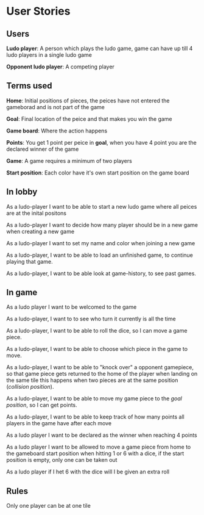 # User Stories

## Users

**Ludo player**:  A person which plays the ludo game, game can have up till 4 ludo players in a single ludo game

**Opponent ludo player**: A competing player

## Terms used

**Home**: Initial positions of pieces, the peices have not entered the gameborad and is not part of the game

**Goal**: Final location of the peice and that makes you win the game

**Game board**: Where the action happens

**Points**: You get 1 point per peice in **goal**, when you have 4 point you are the declared winner of the game

**Game**: A game requires a minimum of two players

**Start position**: Each color have it's own start position on the game board

## In lobby

As a ludo-player I want to be able to start a new ludo game where all peices are at the inital positons

As a ludo-player I want to decide how many player should be in a new game when creating a new game

As a ludo-player I want to set my name and color when joining a new game

 As a ludo-player, I want to be able to load an unfinished game, to continue playing that game.

As a ludo-player, I want to be able look at game-history, to see past games.

## In game

As a ludo player I want to be welcomed to the game

As a ludo-player, I want to to see who turn it currently is all the time

As a ludo-player, I want to be able to roll the dice, so I can move a game piece.

As a ludo-player, I want to be able to choose which piece in the game to move.

As a ludo-player, I want to be able to "knock over" a opponent gamepiece, so that game piece gets returned to the home of the player when landing on the same tile this happens when two pieces are at the same position (*collision position*).

As a ludo-player, I want to be able to move my game piece to the *goal position*, so I can get points.

As a ludo-player, I want to be able to keep track of how many points all players in the game have after each move

As a ludo player I want to be declared as the winner when reaching 4 points

As a ludo player I want to be allowed to move a game piece from home to the gameboard start position when hitting 1 or 6 with a dice, if the start position is empty, only one can be taken out

As a ludo player if I het 6 with the dice will I be given an extra roll

## Rules

Only one player can be at one tile
